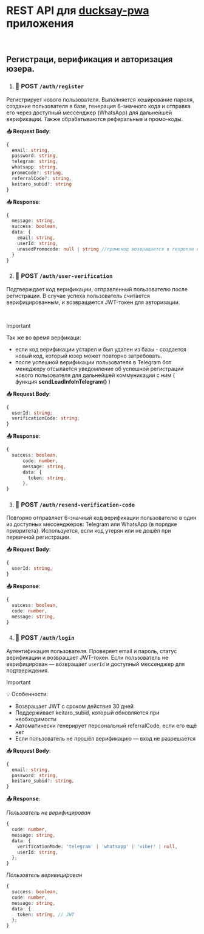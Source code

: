 # REST API для [ducksay-pwa](https://ducksay-pwa.com/) приложения

<br>

## Регистраци, верификация и авторизация юзера.

1. ### 🔹 POST `/auth/register`

Регистрирует нового пользователя. Выполняется хеширование пароля, создание
пользователя в базе, генерация 6-значного кода и отправка его через доступный
мессенджер (WhatsApp) для дальнейшей верификации. Также обрабатываются
реферальные и промо-коды.

**📥 Request Body**:

```ts
{
  email: string,
  password: string,
  telegram: string,
  whatsapp: string,
  promoCode?: string,
  referralCode?: string,
  keitaro_subid?: string
}
```

**📥 Response**:

```ts
{
  message: string,
  success: boolean,
  data: {
    email: string,
    userId: string,
    unusedPromocode: null | string //промокод возвращается в response если его илспользование на этапе регистрации невозможно (например ошибка сервера или промокод на депозит)
  }
}
```

2. ### 🔹 POST `/auth/user-verification`

Подтверждает код верификации, отправленный пользователю после регистрации. В
случае успеха пользователь считается верифицированным, и возвращается JWT-токен
для авторизации.

<br>

> [!IMPORTANT]
>
> Так же во время верфикаци:
>
> - если код верификации устарел и был удален из базы - создается новый код,
>   который юзер может повторно затребовать.
> - после успешной верификации пользователя в Telegram бот менеджеру отсылается
>   уведомление об успешной регистрации нового пользователя для дальнейшей
>   коммуникации с ним ( функция **sendLeadInfoInTelegram()** )

**📥 Request Body**:

```ts
{
  userId: string;
  verificationCode: string;
}
```

**📤 Response**:

```ts
{
  success: boolean,
      code: number,
      message: string,
      data: {
        token: string,
      },
}
```

3. ### 🔹 POST `/auth/resend-verification-code`

Повторно отправляет 6-значный код верификации пользователю в один из доступных
мессенджеров: Telegram или WhatsApp (в порядке приоритета). Используется, если
код утерян или не дошёл при первичной регистрации.

**📥 Request Body**:

```ts
{
  userId: string,
}
```

**📤 Response**:

```ts
{
  success: boolean,
  code: number,
  message: string,
}
```

4. ### 🔹 POST `/auth/login`

Аутентификация пользователя. Проверяет email и пароль, статус верификации и
возвращает JWT-токен. Если пользователь не верифицирован — возвращает `userId` и
доступный мессенджер для подтверждения.

> [!IMPORTANT]
>
> 💡 Особенности:
>
> - Возвращает JWT с сроком действия 30 дней
> - Поддерживает keitaro_subid, который обновляется при необходимости
> - Автоматически генерирует персональный referralCode, если его ещё нет
> - Если пользователь не прошёл верификацию — вход не разрешается

**📥 Request Body**:

```ts
{
  email: string,
  password: string,
  keitaro_subid?: string,
}
```

**📤 Response**:

_Пользовтель не верифицирован_

```ts
{
  code: number,
  message: string,
  data: {
    verificationMode: 'telegram' | 'whatsapp' | 'viber' | null,
    userId: string,
  };
}
```

_Пользовтель веривицирован_

```ts
{
  success: boolean,
  code: number,
  message: string,
  data: {
    token: string, // JWT
  };
}
```

